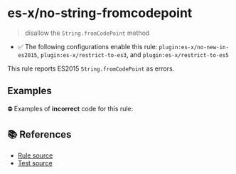 # es-x/no-string-fromcodepoint
> disallow the `String.fromCodePoint` method

- ✅ The following configurations enable this rule: `plugin:es-x/no-new-in-es2015`, `plugin:es-x/restrict-to-es3`, and `plugin:es-x/restrict-to-es5`

This rule reports ES2015 `String.fromCodePoint` as errors.

## Examples

⛔ Examples of **incorrect** code for this rule:

<eslint-playground type="bad" code="/*eslint es-x/no-string-fromcodepoint: error */
const thumbUp = String.fromCodePoint(0x1F44D)
" />

## 📚 References

- [Rule source](https://github.com/ota-meshi/eslint-plugin-es-x/blob/master/lib/rules/no-string-fromcodepoint.js)
- [Test source](https://github.com/ota-meshi/eslint-plugin-es-x/blob/master/tests/lib/rules/no-string-fromcodepoint.js)
